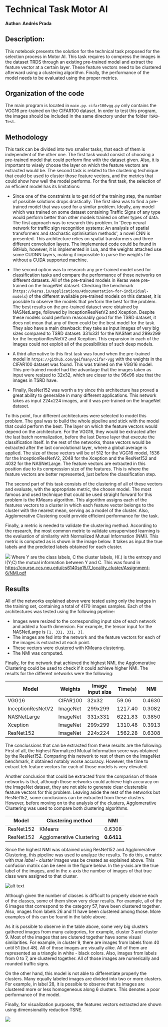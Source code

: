 # Technical Task Motor AI

#### Author: Andrés Prada

## Description: 
This notebook presents the solution for the technical task proposed for the selection process in Motor AI. This task requires to compress the images in the dataset TRDS through an existing pre-trained model and extract the feature vector at a certain layer. These feature vectors need to be clustered afterward using a clustering algorithm. Finally, the performance of the model needs to be evaluated using the proper metrics.

## Organization of the code
The main program is located in `main.py`. `cifar100vgg.py` only contains the VGG16 pre-trained on the CIFAR100 dataset. In order to test this program, the images should be included in the same directory under the folder `TSRD-Test`.

## Methodology
This task can be divided into two smaller tasks, that each of them is independent of the other one. The first task would consist of choosing a pre-trained model that could perform fine with the dataset given. Also, it is important to wisely choose the layer on which the feature vectors are extracted would be. The second task is related to the clustering technique that could be used to cluster those feature vectors, and the metrics that could show how well the model performs. For the first task, the selection of an efficient model has its limitations:

* Since one of the constraints is to get rid of the training step, the number of possible solutions drops drastically. The first idea was to find a pre-trained model that was used for a similar problem. Ideally, any model which was trained on some dataset containing Traffic Signs of any type would perform better than other models trained on other types of data. The first approach was to research this problem. In 'Deep neural network for traffic sign recognition systems: An analysis of spatial transformers and stochastic optimisation methods', a novel CNN is presented. This architecture relies on spatial transformers and three different convolution layers. The implemented code could be found in GitHub, however, it is implemented in Lua, and the weights attached use some CUDNN layers, making it impossible to parse the weights file without a CUDA supported machine.

* The second option was to research any pre-trained model used for classification tasks and compare the performance of those networks on different datasets. All of the pre-trained models in Keras were pre-trained on the ImageNet dataset. Checking the benchmark (`https://keras.io/applications/#documentation-for-individual-models`) of the different available pre-trained models on this dataset, it is possible to observe the models that perform the best for the problem. The best results on the pre-trained dataset were obtained by NASNetLarge, followed by InceptionResNetV2 and Xception. Despite these models could perform reasonably good for the TSRD dataset, it does not mean that any of them could be the best model for the task. They also have a main drawback: they take as input images of very big sizes compared to TSRD dataset: 331x331 for the NASNet and 299x299 for the InceptionResNetV2 and Xception. This expansion in each of the images could not exploit all of the possibilities of such deep models.

*  A third alternative to this first task was found when the pre-trained model in `https://github.com/geifmany/cifar-vgg` with the weights in the CIFAR100 dataset was found. This was trained on the VGG16 model. This pre-trained model had the advantage that the images taken as input were resized to 32x32, which are closer to the 96x96 size that the images in TSRD have. 

*  Finally, ResNet152 was worth a try since this architecture has proved a great ability to generalize in many different applications. This network takes as input 224x224 images, and it was pre-trained on the ImageNet dataset.

To this point, four different architectures were selected to model this problem. The goal was to build the whole pipeline and stick with the model that could perform the best. The layer on which the feature vectors would depend on the architecture. For the VGG16, they would be extracted after the last batch normalization, before the last Dense layer that execute the classification itself. In the rest of the networks, those vectors would be extracted after the last convolutional layer, where a global average is applied. The size of these vectors will be of 512 for the VGG16 model, 1536 for the InceptionResNetV2, 2048 for the Xception and the ResNet152 and 4032 for the NASNetLarge. The feature vectors are extracted in this position due to its compression size of the features. This is where the feature vectors are better represented, just before the classification step.

The second part of this task consists of the clustering of all of these vectors and evaluate, with the appropriate metric, the chosen model. The most famous and used technique that could be used straight forward for this problem is the KMeans algorithm. This algorithm assigns each of the features vectors to a cluster in which each feature vector belongs to the cluster with the nearest mean, serving as a model of the cluster. Also, Agglomerative Clustering could provide efficient performance for the task.

Finally, a metric is needed to validate the clustering method. According to the research, the most common metric to validate unsupervised learning is the evaluation of similarity with Normalized Mutual Information (NMI). This metric is computed as is shown in the image below. It takes as input the true labels and the predicted labels obtained for each cluster.

![](https://github.com/AndresPrada/clustering-tsrd/blob/master/images/nmi.png?v=4&s=50) Where Y are the class labels, C the cluster labels, H(.) is the entropy and I(Y;C) the mutual information between Y and C. This was found in https://course.ccs.neu.edu/cs6140sp15/7_locality_cluster/Assignment-6/NMI.pdf

## Results
All of the networks explained above were tested using only the images in the training set, containing a total of 4170 images samples. Each of the architectures was tested using the following pipeline:

* Images were resized to the corresponding input size of each network and added a fourth dimension. For example, the tensor input for the NASNetLarge is `[1, 331, 331, 3]`.
* The images are fed into the network and the feature vectors for each of the images is extracted at each point.
* These vectors were clustered with KMeans clustering.
* The NMI was computed.

Finally, for the network that achieved the highest NMI, the Agglomerative Clustering could be used to check if it could achieve higher NMI. The results for the different networks were the following:

|  Model | Weights | Image input size | Time(s) | NMI |
|---|---|---|---|---|
| VGG16 | CIFAR100 | 32x32 | 59.06 | 0.4630 |
| InceptionResNetV2 | ImageNet | 299x299 | 1217.40 | 0.3082 |
|  NASNetLarge | ImageNet | 331x331 | 6221.83 | 0.3850 |
|  Xception | ImageNet | 299x299 | 1310.48 | 0.3913 |
|  ResNet152 | ImageNet | 224x224 | 1562.28 | 0.6308 |

The conclussions that can be extracted from these results are the following: First of all, the highest Normalized Mutual Information score was obtained by the ResNet152. Comparing this network to rest of them on the ImageNet benchmark, it obtained notably worse accuracy. However, the time to extract teh feature vectors for each of those models is very elevated.

Another conclusion that could be extracted from the comparison of those networks is that, although those networks could achieve high accuracy on the ImageNet dataset, they are not able to generate clear clusterable feature vectors for this problem. Leaving aside the rest of the networks but ResNet152, some conclusions can be extracted from these clusters. However, before moving on to the analysis of the clusters, Agglomerative Clustering was used to compare both clustering algorithms.

| Model | Clustering method | NMI |
|---|---|---|
| ResNet152 | KMeans |0.6308 | 
| ResNet152 | Agglomerative Clustering | **0.6411** |

Since the highest NMI was obtained using ResNet152 and Agglomerative Clustering, this pipeline was used to analyze the results. To do this, a matrix with *true label - cluster* images was be created as explained above. This confusion matrix can be seen in the figure below. In the y-axis are the true label of the images, and in the x-axis the number of images of that true class were assigned to that cluster.

![alt text](https://github.com/AndresPrada/clustering-tsrd/blob/master/images/matrix.png)

Although given the number of classes is difficult to properly observe each of the classes, some of them show very clear results. For example, all of the 6 images that correspond to the category 57, have been clustered together. Also, images from labels 26 and 11 have been clustered among those. More examples of this can be found in the table above.

As it is possible to observe in the table above, some very big clusters gathered images from many categories, for example, cluster 3 and cluster 9. Most of the images that are clutered together have some visual similarities. For example, in cluster 9, there are images from labels from 40 until 51 (but 48). All of those images are visually alike. All of them are represented as a triangle in white - black colors. Also, images from labels from 0 to 7, are clustered together. All of those images are numerically and rounded traffic signs.

On the other hand, this model is not able to differentiate properly the clusters. Many equally labeled images are divided into two or more clusters. For example, in label 28, it is possible to observe that its images are clustered more or less homogeneous along 6 clusters. This denotes a poor performance of the model.

Finally, for visualization purposes, the features vectors extracted are shown using dimensionality reduction TSNE.

![](https://github.com/AndresPrada/clustering-tsrd/blob/master/images/clustering_features_tsne.png)




